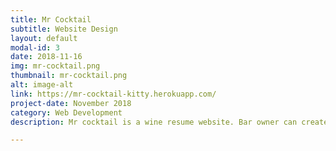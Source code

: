 ```yaml
---
title: Mr Cocktail
subtitle: Website Design
layout: default
modal-id: 3
date: 2018-11-16
img: mr-cocktail.png
thumbnail: mr-cocktail.png
alt: image-alt
link: https://mr-cocktail-kitty.herokuapp.com/
project-date: November 2018
category: Web Development
description: Mr cocktail is a wine resume website. Bar owner can create cocktails and choose different ingredients to add into cocktails.

---
```


